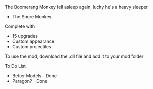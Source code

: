 
The Boomerang Monkey fell asleep again, lucky he's a heavy sleeper


- The Snore Monkey

Complete with
- 15 upgrades
- Custom appearance
- Custom projectiles

To use the mod, download the .dll file and add it to your mod folder

To Do List
- Better Models - Done
- Paragon? - Done
